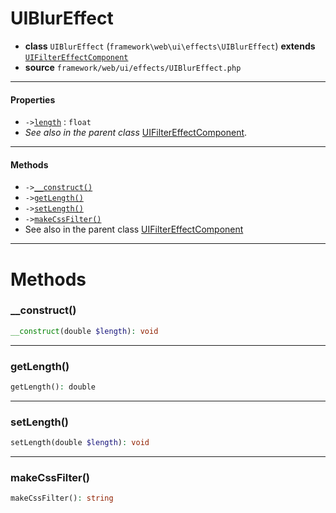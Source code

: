 # UIBlurEffect

- **class** `UIBlurEffect` (`framework\web\ui\effects\UIBlurEffect`) **extends** [`UIFilterEffectComponent`](https://github.com/jphp-group/wizard-framework/blob/master/wizard-web-ui/api-docs/classes/framework/web/ui/effects/UIFilterEffectComponent.md)
- **source** `framework/web/ui/effects/UIBlurEffect.php`

---

#### Properties

- `->`[`length`](#prop-length) : `float`
- *See also in the parent class* [UIFilterEffectComponent](https://github.com/jphp-group/wizard-framework/blob/master/wizard-web-ui/api-docs/classes/framework/web/ui/effects/UIFilterEffectComponent.md).

---

#### Methods

- `->`[`__construct()`](#method-__construct)
- `->`[`getLength()`](#method-getlength)
- `->`[`setLength()`](#method-setlength)
- `->`[`makeCssFilter()`](#method-makecssfilter)
- See also in the parent class [UIFilterEffectComponent](https://github.com/jphp-group/wizard-framework/blob/master/wizard-web-ui/api-docs/classes/framework/web/ui/effects/UIFilterEffectComponent.md)

---
# Methods

<a name="method-__construct"></a>

### __construct()
```php
__construct(double $length): void
```

---

<a name="method-getlength"></a>

### getLength()
```php
getLength(): double
```

---

<a name="method-setlength"></a>

### setLength()
```php
setLength(double $length): void
```

---

<a name="method-makecssfilter"></a>

### makeCssFilter()
```php
makeCssFilter(): string
```